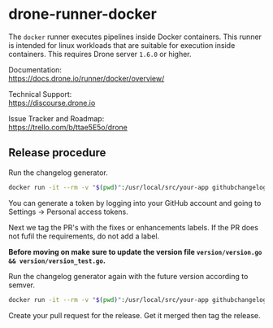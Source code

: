 # drone-runner-docker

The `docker` runner executes pipelines inside Docker containers. This runner is intended for linux workloads that are suitable for execution inside containers. This requires Drone server `1.6.0` or higher.

Documentation:<br/>
https://docs.drone.io/runner/docker/overview/

Technical Support:<br/>
https://discourse.drone.io

Issue Tracker and Roadmap:<br/>
https://trello.com/b/ttae5E5o/drone

## Release procedure

Run the changelog generator.

```BASH
docker run -it --rm -v "$(pwd)":/usr/local/src/your-app githubchangeloggenerator/github-changelog-generator -u drone-runners -p drone-runner-docker -t <secret github token>
```

You can generate a token by logging into your GitHub account and going to Settings -> Personal access tokens.

Next we tag the PR's with the fixes or enhancements labels. If the PR does not fufil the requirements, do not add a label.

**Before moving on make sure to update the version file `version/version.go && version/version_test.go`.**

Run the changelog generator again with the future version according to semver.

```BASH
docker run -it --rm -v "$(pwd)":/usr/local/src/your-app githubchangeloggenerator/github-changelog-generator -u drone-runners -p drone-runner-docker -t <secret token> --future-release v1.0.0
```

Create your pull request for the release. Get it merged then tag the release.